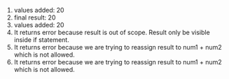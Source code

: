 1. values added:  20
2. final result:  20
3. values added:  20
4. It returns error because result is out of scope. Result only be visible inside if statement.
5. It returns error because we are trying to reassign result to num1 + num2 which is not allowed.
6. It returns error because we are trying to reassign result to num1 + num2 which is not allowed.
